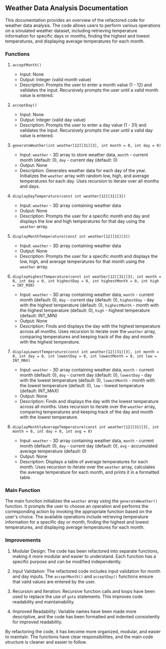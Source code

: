 ## Weather Data Analysis Documentation

This documentation provides an overview of the refactored code for weather data analysis. The code allows users to perform various operations on a simulated weather dataset, including retrieving temperature information for specific days or months, finding the highest and lowest temperatures, and displaying average temperatures for each month.

### Functions

1. `acceptMonth()`

   - Input: None
   - Output: Integer (valid month value)
   - Description: Prompts the user to enter a month value (1 - 12) and validates the input. Recursively prompts the user until a valid month value is entered.

2. `acceptDay()`

   - Input: None
   - Output: Integer (valid day value)
   - Description: Prompts the user to enter a day value (1 - 31) and validates the input. Recursively prompts the user until a valid day value is entered.

3. `generateWeather(int weather[12][31][3], int month = 0, int day = 0)`

   - Input: `weather` - 3D array to store weather data, `month` - current month (default: 0), `day` - current day (default: 0)
   - Output: None
   - Description: Generates weather data for each day of the year. Initializes the `weather` array with random low, high, and average temperatures for each day. Uses recursion to iterate over all months and days.

4. `displayDayTemperature(const int weather[12][31][3])`

   - Input: `weather` - 3D array containing weather data
   - Output: None
   - Description: Prompts the user for a specific month and day and displays the low and high temperatures for that day using the `weather` array.

5. `displayMonthTemperature(const int weather[12][31][3])`

   - Input: `weather` - 3D array containing weather data
   - Output: None
   - Description: Prompts the user for a specific month and displays the low, high, and average temperatures for that month using the `weather` array.

6. `displayHighestTemperature(const int weather[12][31][3], int month = 0, int day = 0, int highestDay = 0, int highestMonth = 0, int high = INT_MIN)`

   - Input: `weather` - 3D array containing weather data, `month` - current month (default: 0), `day` - current day (default: 0), `highestDay` - day with the highest temperature (default: 0), `highestMonth` - month with the highest temperature (default: 0), `high` - highest temperature (default: INT_MIN)
   - Output: None
   - Description: Finds and displays the day with the highest temperature across all months. Uses recursion to iterate over the `weather` array, comparing temperatures and keeping track of the day and month with the highest temperature.

7. `displayLowestTemperature(const int weather[12][31][3], int month = 0, int day = 0, int lowestDay = 0, int lowestMonth = 0, int low = INT_MAX)`

   - Input: `weather` - 3D array containing weather data, `month` - current month (default: 0), `day` - current day (default: 0), `lowestDay` - day with the lowest temperature (default: 0), `lowestMonth` - month with the lowest temperature (default: 0), `low` - lowest temperature (default: INT_MAX)
   - Output: None
   - Description: Finds and displays the day with the lowest temperature across all months. Uses recursion to iterate over the `weather` array, comparing temperatures and keeping track of the day and month with the lowest temperature.

8. `displayMonthlyAverageTemperature(const int weather[12][31][3], int month = 0, int day = 0, int avg = 0)`
   - Input: `weather` - 3D array containing weather data, `month` - current month (default: 0), `day` - current day (default: 0), `avg` - accumulated average temperature (default: 0)
   - Output: None
   - Description: Displays a table of average temperatures for each month. Uses recursion to iterate over the `weather` array, calculates the average temperature for each month, and prints it in a formatted table.

### Main Function

The main function initializes the `weather` array using the `generateWeather()` function. It prompts the user to choose an operation and performs the corresponding action by invoking the appropriate function based on the user's choice. The available operations include retrieving temperature information for a specific day or month, finding the highest and lowest temperatures, and displaying average temperatures for each month.

### Improvements

1. Modular Design: The code has been refactored into separate functions, making it more modular and easier to understand. Each function has a specific purpose and can be modified independently.

2. Input Validation: The refactored code includes input validation for month and day inputs. The `acceptMonth()` and `acceptDay()` functions ensure that valid values are entered by the user.

3. Recursion and Iteration: Recursive function calls and loops have been used to replace the use of `goto` statements. This improves code readability and maintainability.

4. Improved Readability: Variable names have been made more descriptive, and the code has been formatted and indented consistently for improved readability.

By refactoring the code, it has become more organized, modular, and easier to maintain. The functions have clear responsibilities, and the main code structure is cleaner and easier to follow.
